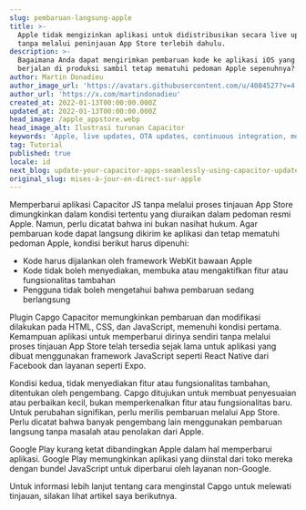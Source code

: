 ```yaml
---
slug: pembaruan-langsung-apple
title: >-
  Apple tidak mengizinkan aplikasi untuk didistribusikan secara live update
  tanpa melalui peninjauan App Store terlebih dahulu.
description: >-
  Bagaimana Anda dapat mengirimkan pembaruan kode ke aplikasi iOS yang sedang
  berjalan di produksi sambil tetap mematuhi pedoman Apple sepenuhnya?
author: Martin Donadieu
author_image_url: 'https://avatars.githubusercontent.com/u/4084527?v=4'
author_url: 'https://x.com/martindonadieu'
created_at: 2022-01-13T00:00:00.000Z
updated_at: 2022-01-13T00:00:00.000Z
head_image: /apple_appstore.webp
head_image_alt: Ilustrasi turunan Capacitor
keywords: 'Apple, live updates, OTA updates, continuous integration, mobile app updates'
tag: Tutorial
published: true
locale: id
next_blog: update-your-capacitor-apps-seamlessly-using-capacitor-updater
original_slug: mises-à-jour-en-direct-sur-apple
---
```

Memperbarui aplikasi Capacitor JS tanpa melalui proses tinjauan App Store dimungkinkan dalam kondisi tertentu yang diuraikan dalam pedoman resmi Apple. Namun, perlu dicatat bahwa ini bukan nasihat hukum. Agar pembaruan kode dapat langsung dikirim ke aplikasi dan tetap mematuhi pedoman Apple, kondisi berikut harus dipenuhi:

- Kode harus dijalankan oleh framework WebKit bawaan Apple
- Kode tidak boleh menyediakan, membuka atau mengaktifkan fitur atau fungsionalitas tambahan
- Pengguna tidak boleh mengetahui bahwa pembaruan sedang berlangsung

Plugin Capgo Capacitor memungkinkan pembaruan dan modifikasi dilakukan pada HTML, CSS, dan JavaScript, memenuhi kondisi pertama.
Kemampuan aplikasi untuk memperbarui dirinya sendiri tanpa melalui proses tinjauan App Store telah tersedia sejak lama untuk aplikasi yang dibuat menggunakan framework JavaScript seperti React Native dari Facebook dan layanan seperti Expo.

Kondisi kedua, tidak menyediakan fitur atau fungsionalitas tambahan, ditentukan oleh pengembang. Capgo ditujukan untuk membuat penyesuaian atau perbaikan kecil, bukan memperkenalkan fitur atau fungsionalitas baru. Untuk perubahan signifikan, perlu merilis pembaruan melalui App Store. Perlu dicatat bahwa banyak pengembang lain menggunakan pembaruan langsung tanpa masalah atau penolakan dari Apple.

Google Play kurang ketat dibandingkan Apple dalam hal memperbarui aplikasi. Google Play memungkinkan aplikasi yang diinstal dari toko mereka dengan bundel JavaScript untuk diperbarui oleh layanan non-Google.

Untuk informasi lebih lanjut tentang cara menginstal Capgo untuk melewati tinjauan, silakan lihat artikel saya berikutnya.
